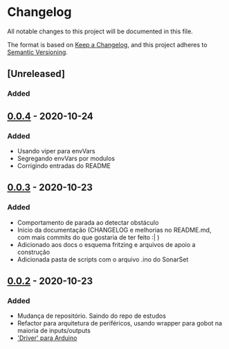 # Changelog

All notable changes to this project will be documented in this file.

The format is based on [Keep a Changelog](https://keepachangelog.com/en/1.0.0/),
and this project adheres to [Semantic Versioning](https://semver.org/spec/v2.0.0.html).

## [Unreleased]

### Added 

## [0.0.4] - 2020-10-24

### Added

- Usando viper para envVars
- Segregando envVars por modulos
- Corrigindo entradas do README

## [0.0.3] - 2020-10-23

### Added

- Comportamento de parada ao detectar obstáculo
- Inicio da documentação (CHANGELOG e melhorias no README.md, com mais commits do que gostaria de ter feito :| )
- Adicionado aos docs o esquema fritzing e arquivos de apoio a construção
- Adicionada pasta de scripts com o arquivo .ino do SonarSet


## [0.0.2] - 2020-10-23

### Added

- Mudança de repositório. Saindo do repo de estudos
- Refactor para arquitetura de periféricos, usando wrapper para gobot na maioria de inputs/outputs
- ['Driver' para Arduino](https://github.com/hybridgroup/gobot/blob/a8f33b2fc012951104857c485e85b35bf5c4cb9d/drivers/i2c/README.md)

[0.0.4]: https://github.com/jtonynet/autogo/compare/v0.0.3...v0.0.4
[0.0.3]: https://github.com/jtonynet/autogo/compare/v0.0.2...v0.0.3
[0.0.2]: https://github.com/jtonynet/autogo/releases/tag/v0.0.2
